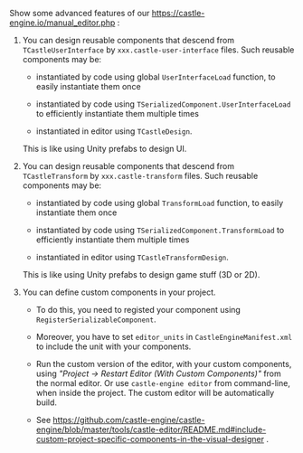 Show some advanced features of our https://castle-engine.io/manual_editor.php :

1. You can design reusable components that descend from `TCastleUserInterface` by `xxx.castle-user-interface` files. Such reusable components may be:

    - instantiated by code using global `UserInterfaceLoad` function, to easily instantiate them once

    - instantiated by code using `TSerializedComponent.UserInterfaceLoad` to efficiently instantiate them multiple times

    - instantiated in editor using `TCastleDesign`.

    This is like using Unity prefabs to design UI.

2. You can design reusable components that descend from `TCastleTransform` by `xxx.castle-transform` files. Such reusable components may be:

    - instantiated by code using global `TransformLoad` function, to easily instantiate them once

    - instantiated by code using `TSerializedComponent.TransformLoad` to efficiently instantiate them multiple times

    - instantiated in editor using `TCastleTransformDesign`.

    This is like using Unity prefabs to design game stuff (3D or 2D).

3. You can define custom components in your project.

     - To do this, you need to registed your component using `RegisterSerializableComponent`.

     - Moreover, you have to set `editor_units` in `CastleEngineManifest.xml` to include the unit with your components.

     - Run the custom version of the editor, with your custom components, using _"Project -> Restart Editor (With Custom Components)"_ from the normal editor. Or use `castle-engine editor` from command-line, when inside the project. The custom editor will be automatically build.

     - See https://github.com/castle-engine/castle-engine/blob/master/tools/castle-editor/README.md#include-custom-project-specific-components-in-the-visual-designer .
